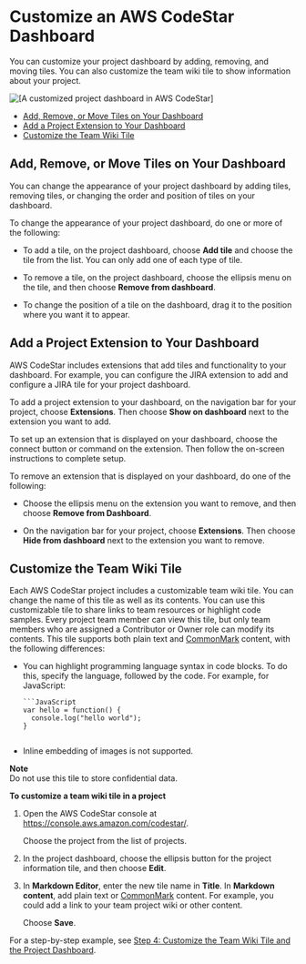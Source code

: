 # Customize an AWS CodeStar Dashboard<a name="how-to-customize"></a>

You can customize your project dashboard by adding, removing, and moving tiles\. You can also customize the team wiki tile to show information about your project\.

![\[A customized project dashboard in AWS CodeStar\]](http://docs.aws.amazon.com/codestar/latest/userguide/images/adh-customized-dashboard.png)


+ [Add, Remove, or Move Tiles on Your Dashboard](#how-to-customize-order)
+ [Add a Project Extension to Your Dashboard](#how-to-customize-extensions)
+ [Customize the Team Wiki Tile](#how-to-customize-tile)

## Add, Remove, or Move Tiles on Your Dashboard<a name="how-to-customize-order"></a>

You can change the appearance of your project dashboard by adding tiles, removing tiles, or changing the order and position of tiles on your dashboard\.

To change the appearance of your project dashboard, do one or more of the following:

+ To add a tile, on the project dashboard, choose **Add tile** and choose the tile from the list\. You can only add one of each type of tile\.

+ To remove a tile, on the project dashboard, choose the ellipsis menu on the tile, and then choose **Remove from dashboard**\.

+ To change the position of a tile on the dashboard, drag it to the position where you want it to appear\.

## Add a Project Extension to Your Dashboard<a name="how-to-customize-extensions"></a>

AWS CodeStar includes extensions that add tiles and functionality to your dashboard\. For example, you can configure the JIRA extension to add and configure a JIRA tile for your project dashboard\. 

To add a project extension to your dashboard, on the navigation bar for your project, choose **Extensions**\. Then choose **Show on dashboard** next to the extension you want to add\.

To set up an extension that is displayed on your dashboard, choose the connect button or command on the extension\. Then follow the on\-screen instructions to complete setup\.

To remove an extension that is displayed on your dashboard, do one of the following:

+ Choose the ellipsis menu on the extension you want to remove, and then choose **Remove from Dashboard**\.

+ On the navigation bar for your project, choose **Extensions**\. Then choose **Hide from dashboard** next to the extension you want to remove\.

## Customize the Team Wiki Tile<a name="how-to-customize-tile"></a>

Each AWS CodeStar project includes a customizable team wiki tile\. You can change the name of this tile as well as its contents\. You can use this customizable tile to share links to team resources or highlight code samples\. Every project team member can view this tile, but only team members who are assigned a Contributor or Owner role can modify its contents\. This tile supports both plain text and [CommonMark](http://commonmark.org/help/) content, with the following differences:

+ You can highlight programming language syntax in code blocks\. To do this, specify the language, followed by the code\. For example, for JavaScript:

  ```
  ```JavaScript
  var hello = function() {
    console.log("hello world");
  }
  ```
  ```

+ Inline embedding of images is not supported\.

**Note**  
Do not use this tile to store confidential data\.

**To customize a team wiki tile in a project**

1. Open the AWS CodeStar console at [https://console\.aws\.amazon\.com/codestar/](https://console.aws.amazon.com/codestar/)\.

   Choose the project from the list of projects\.

1. In the project dashboard, choose the ellipsis button for the project information tile, and then choose **Edit**\. 

1. In **Markdown Editor**, enter the new tile name in **Title**\. In **Markdown content**, add plain text or [CommonMark](http://commonmark.org/help/) content\. For example, you could add a link to your team project wiki or other content\.

   Choose **Save**\.

For a step\-by\-step example, see [Step 4: Customize the Team Wiki Tile and the Project Dashboard](getting-started.md#getting-started-custom)\.